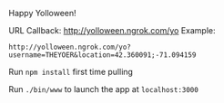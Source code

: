 Happy Yolloween!

URL Callback: http://yolloween.ngrok.com/yo
Example:
```
http://yolloween.ngrok.com/yo?username=THEYOER&location=42.360091;-71.094159
```

Run `npm install` first time pulling

Run `./bin/www` to launch the app at `localhost:3000`
